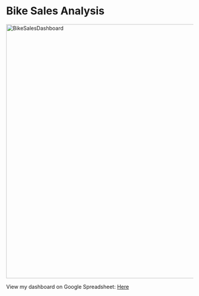 # Bike Sales Analysis
<img width="684" alt="BikeSalesDashboard" src="https://github.com/chanronnie/BikeSalesDashboard_Excel/assets/121308347/b2a7bb1d-c2bf-4260-a14c-369b31d87b8e">

View my dashboard on Google Spreadsheet: [Here](https://docs.google.com/spreadsheets/d/1STnfMIDUx1_TlZdGZNx_JJB0H6HnZqm7/edit?usp=sharing&ouid=109558963712662361560&rtpof=true&sd=true)
